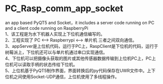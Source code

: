 # PC_Rasp_comm_app_socket
an app based PyQT5 and Socket，it includes a server code running on PC and a client code running on RaspberryPi   
1、该工程是为水下机器人实现上下位机通信编写的。   
2、工程实现了 PC <--> Raspberrypi <--> 单片机 三者之间双向通信。   
3、appServer是上位机代码，运行于PC上，RaspClient是下位机的代码，运行于树莓派上，下位机还可以与单片机通过串口实现通信。   
4、下位机可以把摄像头获取的图片或其他传感器数据传输到上位机PC上，PC上位机可以读取手柄的状态传给下位机。   
5、上位机基于PyQT5制作界面，界面转换后的py代码保存在UWR文件中。上下位机之间使用Socket-UDP通信，上位机使用了多线程操作。
